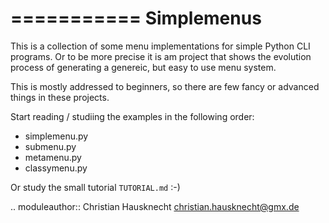 ===========
Simplemenus
===========

This is a collection of some menu implementations for simple Python CLI
programs. Or to be more precise it is am project that shows the evolution
process of generating a genereic, but easy to use menu system.

This is mostly addressed to beginners, so there are few fancy or advanced 
things in these projects.

Start reading / studiing the examples in the following order:

- simplemenu.py
- submenu.py
- metamenu.py
- classymenu.py
    
Or study the small tutorial `TUTORIAL.md` :-)


.. moduleauthor:: Christian Hausknecht <christian.hausknecht@gmx.de>
